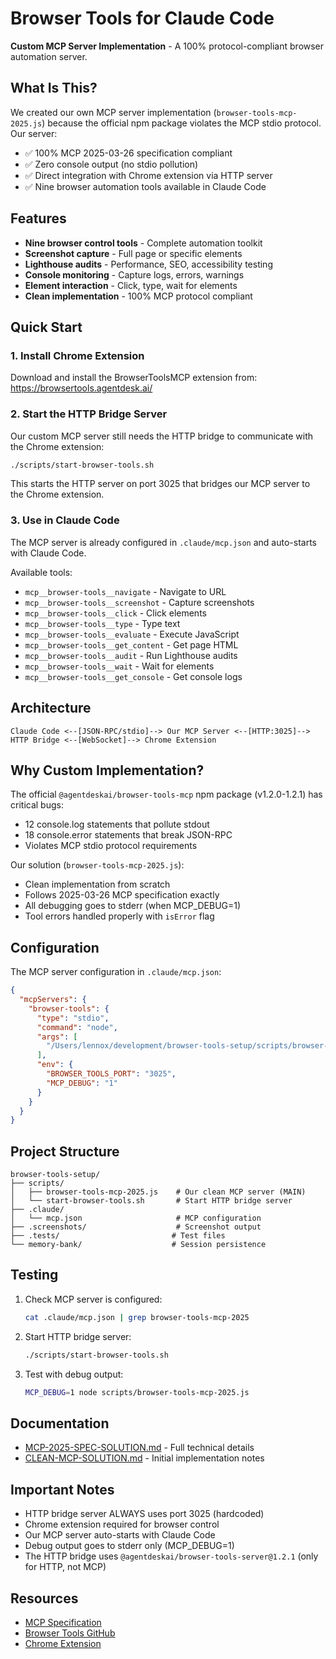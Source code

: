 # Browser Tools for Claude Code

**Custom MCP Server Implementation** - A 100% protocol-compliant browser automation server.

## What Is This?

We created our own MCP server implementation (`browser-tools-mcp-2025.js`) because the official npm package violates the MCP stdio protocol. Our server:
- ✅ 100% MCP 2025-03-26 specification compliant
- ✅ Zero console output (no stdio pollution)
- ✅ Direct integration with Chrome extension via HTTP server
- ✅ Nine browser automation tools available in Claude Code

## Features

- **Nine browser control tools** - Complete automation toolkit
- **Screenshot capture** - Full page or specific elements
- **Lighthouse audits** - Performance, SEO, accessibility testing
- **Console monitoring** - Capture logs, errors, warnings
- **Element interaction** - Click, type, wait for elements
- **Clean implementation** - 100% MCP protocol compliant

## Quick Start

### 1. Install Chrome Extension

Download and install the BrowserToolsMCP extension from: https://browsertools.agentdesk.ai/

### 2. Start the HTTP Bridge Server

Our custom MCP server still needs the HTTP bridge to communicate with the Chrome extension:

```bash
./scripts/start-browser-tools.sh
```

This starts the HTTP server on port 3025 that bridges our MCP server to the Chrome extension.

### 3. Use in Claude Code

The MCP server is already configured in `.claude/mcp.json` and auto-starts with Claude Code.

Available tools:
- `mcp__browser-tools__navigate` - Navigate to URL
- `mcp__browser-tools__screenshot` - Capture screenshots
- `mcp__browser-tools__click` - Click elements
- `mcp__browser-tools__type` - Type text
- `mcp__browser-tools__evaluate` - Execute JavaScript
- `mcp__browser-tools__get_content` - Get page HTML
- `mcp__browser-tools__audit` - Run Lighthouse audits
- `mcp__browser-tools__wait` - Wait for elements
- `mcp__browser-tools__get_console` - Get console logs

## Architecture

```
Claude Code <--[JSON-RPC/stdio]--> Our MCP Server <--[HTTP:3025]--> HTTP Bridge <--[WebSocket]--> Chrome Extension
```

## Why Custom Implementation?

The official `@agentdeskai/browser-tools-mcp` npm package (v1.2.0-1.2.1) has critical bugs:
- 12 console.log statements that pollute stdout
- 18 console.error statements that break JSON-RPC
- Violates MCP stdio protocol requirements

Our solution (`browser-tools-mcp-2025.js`):
- Clean implementation from scratch
- Follows 2025-03-26 MCP specification exactly
- All debugging goes to stderr (when MCP_DEBUG=1)
- Tool errors handled properly with `isError` flag

## Configuration

The MCP server configuration in `.claude/mcp.json`:

```json
{
  "mcpServers": {
    "browser-tools": {
      "type": "stdio",
      "command": "node",
      "args": [
        "/Users/lennox/development/browser-tools-setup/scripts/browser-tools-mcp-2025.js"
      ],
      "env": {
        "BROWSER_TOOLS_PORT": "3025",
        "MCP_DEBUG": "1"
      }
    }
  }
}
```

## Project Structure

```
browser-tools-setup/
├── scripts/
│   ├── browser-tools-mcp-2025.js    # Our clean MCP server (MAIN)
│   └── start-browser-tools.sh       # Start HTTP bridge server
├── .claude/
│   └── mcp.json                     # MCP configuration
├── .screenshots/                    # Screenshot output
├── .tests/                         # Test files
└── memory-bank/                    # Session persistence
```

## Testing

1. Check MCP server is configured:
   ```bash
   cat .claude/mcp.json | grep browser-tools-mcp-2025
   ```

2. Start HTTP bridge server:
   ```bash
   ./scripts/start-browser-tools.sh
   ```

3. Test with debug output:
   ```bash
   MCP_DEBUG=1 node scripts/browser-tools-mcp-2025.js
   ```

## Documentation

- [MCP-2025-SPEC-SOLUTION.md](MCP-2025-SPEC-SOLUTION.md) - Full technical details
- [CLEAN-MCP-SOLUTION.md](CLEAN-MCP-SOLUTION.md) - Initial implementation notes

## Important Notes

- HTTP bridge server ALWAYS uses port 3025 (hardcoded)
- Chrome extension required for browser control
- Our MCP server auto-starts with Claude Code
- Debug output goes to stderr only (MCP_DEBUG=1)
- The HTTP bridge uses `@agentdeskai/browser-tools-server@1.2.1` (only for HTTP, not MCP)

## Resources

- [MCP Specification](https://modelcontextprotocol.io/specification/2025-03-26)
- [Browser Tools GitHub](https://github.com/AgentDeskAI/browser-tools-mcp)
- [Chrome Extension](https://browsertools.agentdesk.ai/)